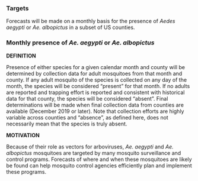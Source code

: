 ### Targets

Forecasts will be made on a monthly basis for the presence of *Aedes aegypti* or *Ae. albopictus* in a subset of US counties.
 
### Monthly presence of *Ae. aegypti* **or** *Ae. albopictus*

**DEFINITION**

Presence of either species for a given calendar month and county will be determined by collection data for adult mosquitoes from that month and county. If any adult mosquito of the species is collected on any day of the month, the species will be considered “present” for that month. If no adults are reported and trapping effort is reported and consistent with historical data for that county, the species will be considered “absent”. Final determinations will be made when final collection data from counties are available (December 2019 or later). Note that collection efforts are highly variable across counties and “absence”, as defined here, does not necessarily mean that the species is truly absent.

**MOTIVATION**

Because of their role as vectors for arboviruses, *Ae. aegypti* and *Ae. albopictus* mosquitoes are targeted by many mosquito surveillance and control programs. Forecasts of where and when these mosquitoes are likely be found can help mosquito control agencies efficiently plan and implement these programs.
